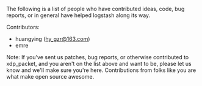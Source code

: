 The following is a list of people who have contributed ideas, code, bug
reports, or in general have helped logstash along its way.

Contributors:
* huangying (hy_gzr@163.com)
* emre


Note: If you've sent us patches, bug reports, or otherwise contributed to
xdp_packet, and you aren't on the list above and want to be, please let us know
and we'll make sure you're here. Contributions from folks like you are what make
open source awesome.
